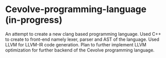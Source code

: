 # Cevolve-programming-language (in-progress)
An attempt to create a new clang based programming language. Used C++ to create to front-end namely lexer, parser and AST of the language. Used LLVM for LLVM-IR
code generation. Plan to further implement LLVM optimization for further backend of the Cevolve programming language.

